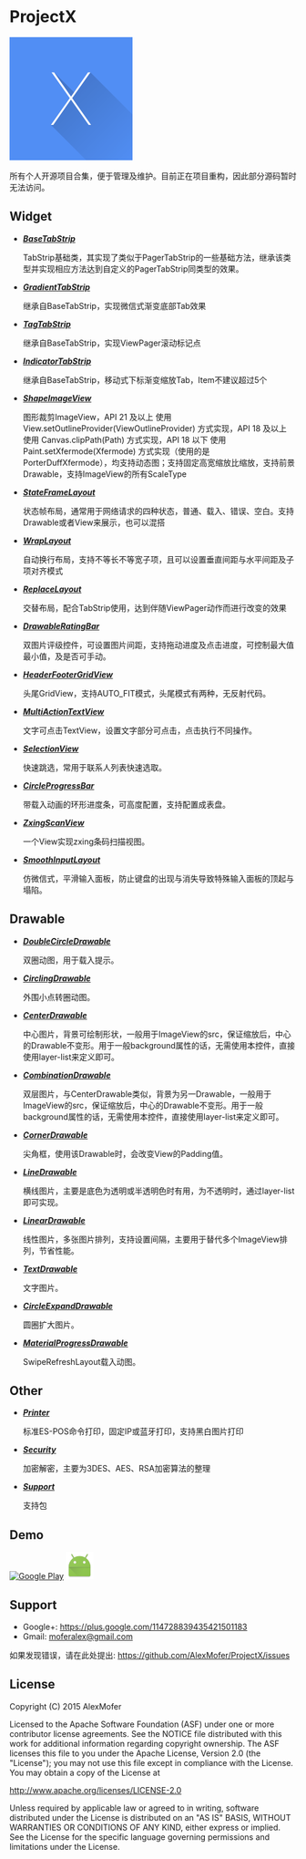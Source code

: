 
ProjectX
========

<img src="images/svg/ic_launcher.svg" alt="Icon"/>

所有个人开源项目合集，便于管理及维护。目前正在项目重构，因此部分源码暂时无法访问。

Widget
------

- ***[BaseTabStrip][1]***

    TabStrip基础类，其实现了类似于PagerTabStrip的一些基础方法，继承该类型并实现相应方法达到自定义的PagerTabStrip同类型的效果。
- ***[GradientTabStrip][2]***

    继承自BaseTabStrip，实现微信式渐变底部Tab效果
- ***[TagTabStrip][3]***

    继承自BaseTabStrip，实现ViewPager滚动标记点
- ***[IndicatorTabStrip][4]***

    继承自BaseTabStrip，移动式下标渐变缩放Tab，Item不建议超过5个
- ***[ShapeImageView][5]***

    图形裁剪ImageView，API 21 及以上 使用 View.setOutlineProvider(ViewOutlineProvider) 方式实现，API 18 及以上 使用 Canvas.clipPath(Path) 方式实现，API 18 以下   使用 Paint.setXfermode(Xfermode) 方式实现（使用的是PorterDuffXfermode），均支持动态图；支持固定高宽缩放比缩放，支持前景Drawable，支持ImageView的所有ScaleType
- ***[StateFrameLayout][6]***

    状态帧布局，通常用于网络请求的四种状态，普通、载入、错误、空白。支持Drawable或者View来展示，也可以混搭
- ***[WrapLayout][7]***

    自动换行布局，支持不等长不等宽子项，且可以设置垂直间距与水平间距及子项对齐模式
- ***[ReplaceLayout][8]***

    交替布局，配合TabStrip使用，达到伴随ViewPager动作而进行改变的效果
- ***[DrawableRatingBar][9]***

    双图片评级控件，可设置图片间距，支持拖动进度及点击进度，可控制最大值最小值，及是否可手动。
- ***[HeaderFooterGridView][10]***

    头尾GridView，支持AUTO_FIT模式，头尾模式有两种，无反射代码。
- ***[MultiActionTextView][11]***

    文字可点击TextView，设置文字部分可点击，点击执行不同操作。
- ***[SelectionView][12]***

    快速跳选，常用于联系人列表快速选取。
- ***[CircleProgressBar][13]***

    带载入动画的环形进度条，可高度配置，支持配置成表盘。
- ***[ZxingScanView][14]***

    一个View实现zxing条码扫描视图。
- ***[SmoothInputLayout][15]***

    仿微信式，平滑输入面板，防止键盘的出现与消失导致特殊输入面板的顶起与塌陷。

[1]: https://github.com/AlexMofer/ProjectX/tree/master/basetabstrip
[2]: https://github.com/AlexMofer/ProjectX/tree/master/gradienttabstrip
[3]: https://github.com/AlexMofer/ProjectX/tree/master/tagtabstrip
[4]: https://github.com/AlexMofer/ProjectX/tree/master/indicatortabstrip
[5]: https://github.com/AlexMofer/ProjectX/tree/master/shapeimageview
[6]: https://github.com/AlexMofer/ProjectX/tree/master/stateframelayout
[7]: https://github.com/AlexMofer/ProjectX/tree/master/wraplayout
[8]: https://github.com/AlexMofer/ProjectX/tree/master/replacelayout
[9]: https://github.com/AlexMofer/ProjectX/tree/master/drawableratingbar
[10]: https://github.com/AlexMofer/ProjectX/tree/master/headerfootergridview
[11]: https://github.com/AlexMofer/ProjectX/tree/master/multiactiontextview
[12]: https://github.com/AlexMofer/ProjectX/tree/master/selectionview
[13]: https://github.com/AlexMofer/ProjectX/tree/master/circleprogressbar
[14]: https://github.com/AlexMofer/ProjectX/tree/master/zxingscanview
[15]: https://github.com/AlexMofer/ProjectX/tree/master/smoothinputlayout

Drawable
--------

- ***[DoubleCircleDrawable][100]***

    双圈动图，用于载入提示。
- ***[CirclingDrawable][100]***

    外围小点转圈动图。
- ***[CenterDrawable][100]***

    中心图片，背景可绘制形状，一般用于ImageView的src，保证缩放后，中心的Drawable不变形。用于一般background属性的话，无需使用本控件，直接使用layer-list来定义即可。
- ***[CombinationDrawable][100]***

    双层图片，与CenterDrawable类似，背景为另一Drawable，一般用于ImageView的src，保证缩放后，中心的Drawable不变形。用于一般background属性的话，无需使用本控件，直接使用layer-list来定义即可。
- ***[CornerDrawable][100]***
    
    尖角框，使用该Drawable时，会改变View的Padding值。
- ***[LineDrawable][100]***

    横线图片，主要是底色为透明或半透明色时有用，为不透明时，通过layer-list即可实现。
- ***[LinearDrawable][100]***
    
    线性图片，多张图片排列，支持设置间隔，主要用于替代多个ImageView排列，节省性能。
- ***[TextDrawable][100]***
    
    文字图片。
- ***[CircleExpandDrawable][100]***
    
    圆圈扩大图片。
- ***[MaterialProgressDrawable][100]***

    SwipeRefreshLayout载入动图。

[100]: https://github.com/AlexMofer/ProjectX/tree/master/drawable

Other
-----

- ***[Printer][200]***

    标准ES-POS命令打印，固定IP或蓝牙打印，支持黑白图片打印
- ***[Security][201]***

    加密解密，主要为3DES、AES、RSA加密算法的整理
- ***[Support][202]***

    支持包

[200]: https://github.com/AlexMofer/ProjectX/tree/master/printer
[201]: https://github.com/AlexMofer/ProjectX/tree/master/security
[202]: https://github.com/AlexMofer/ProjectX/tree/master/support

Demo
----

[<img src="https://play.google.com/intl/zh_cn/badges/images/apps/en-play-badge.png" width="164" height="48" alt="Google Play"/>][300]
[<img src="release/ic_download.png" alt="Download"/>][301]

[300]: https://play.google.com/store/apps/details?id=am.project.x
[301]: https://raw.githubusercontent.com/AlexMofer/ProjectX/master/release/ProjectX.apk

Support
-------

- Google+: https://plus.google.com/114728839435421501183
- Gmail: moferalex@gmail.com

如果发现错误，请在此处提出:
https://github.com/AlexMofer/ProjectX/issues

License
-------

Copyright (C) 2015 AlexMofer

Licensed to the Apache Software Foundation (ASF) under one or more contributor
license agreements.  See the NOTICE file distributed with this work for
additional information regarding copyright ownership.  The ASF licenses this
file to you under the Apache License, Version 2.0 (the "License"); you may not
use this file except in compliance with the License.  You may obtain a copy of
the License at

http://www.apache.org/licenses/LICENSE-2.0

Unless required by applicable law or agreed to in writing, software
distributed under the License is distributed on an "AS IS" BASIS, WITHOUT
WARRANTIES OR CONDITIONS OF ANY KIND, either express or implied.  See the
License for the specific language governing permissions and limitations under
the License.